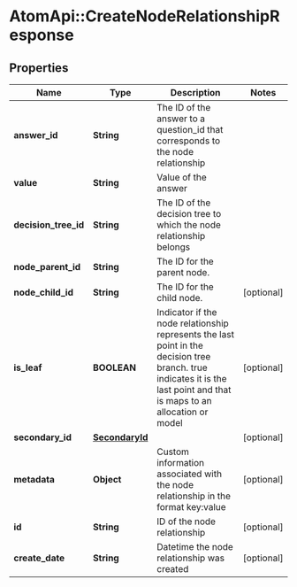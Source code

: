 # AtomApi::CreateNodeRelationshipResponse

## Properties
Name | Type | Description | Notes
------------ | ------------- | ------------- | -------------
**answer_id** | **String** | The ID of the answer to a question_id that corresponds to the node relationship | 
**value** | **String** | Value of the answer | 
**decision_tree_id** | **String** | The ID of the decision tree to which the node relationship belongs | 
**node_parent_id** | **String** | The ID for the parent node. | 
**node_child_id** | **String** | The ID for the child node. | [optional] 
**is_leaf** | **BOOLEAN** | Indicator if the node relationship represents the last point in the decision tree branch. true indicates it is the last point and that is maps to an allocation or model | [optional] 
**secondary_id** | [**SecondaryId**](SecondaryId.md) |  | [optional] 
**metadata** | **Object** | Custom information associated with the node relationship in the format key:value | [optional] 
**id** | **String** | ID of the node relationship | [optional] 
**create_date** | **String** | Datetime the node relationship was created | [optional] 


